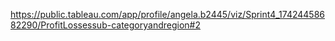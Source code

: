 https://public.tableau.com/app/profile/angela.b2445/viz/Sprint4_17424458682290/ProfitLossessub-categoryandregion#2 